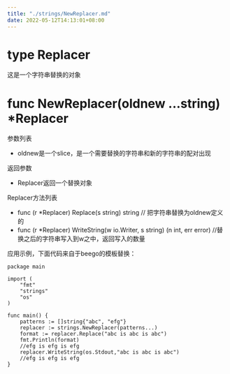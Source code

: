 ```yaml
---
title: "./strings/NewReplacer.md"
date: 2022-05-12T14:13:01+08:00
---
```

# type Replacer
这是一个字符串替换的对象

# func NewReplacer(oldnew ...string) *Replacer

参数列表

- oldnew是一个slice，是一个需要替换的字符串和新的字符串的配对出现

返回参数

- Replacer返回一个替换对象

Replacer方法列表

- func (r *Replacer) Replace(s string) string   // 把字符串替换为oldnew定义的
- func (r *Replacer) WriteString(w io.Writer, s string) (n int, err error)  //替换之后的字符串写入到w之中，返回写入的数量

应用示例，下面代码来自于beego的模板替换：

	package main

	import (
		"fmt"
		"strings"
		"os"
	)
	
	func main() {
		patterns := []string{"abc", "efg"}
		replacer := strings.NewReplacer(patterns...)
		format := replacer.Replace("abc is abc is abc")
		fmt.Println(format)
		//efg is efg is efg
		replacer.WriteString(os.Stdout,"abc is abc is abc")
		//efg is efg is efg
	}